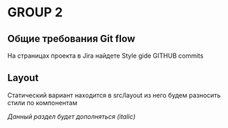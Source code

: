 # GROUP 2

## Общие требования Git flow
На страницах проекта в Jira найдете Style gide GITHUB commits

## Layout

Статический вариант находится в src/layout из него будем разносить стили по компонентам

*Данный раздел будет дополняться (italic)*

